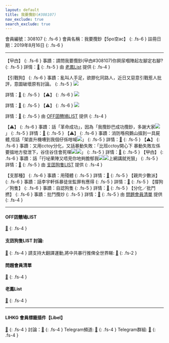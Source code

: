 ```yaml
---
layout: default
title: 我要攬鈔(#308107)
nav_exclude: true
search_exclude: true
---
```


會員編號：308107
{: .fs-6 }
會員名稱：我要攬鈔【5po空ac】
{: .fs-6 }
註冊日期：2019年8月16日
{: .fs-6 }

---

<div class="code-example" markdown="1">

【曱甴】
{: .fs-6 }
事蹟：請問我要攬鈔(曱甴#308107)你屙尿嗰陣起左腳定右腳?
{: .fs-5 }
詳情：[🔗](https://lih.kg/2509419)
{: .fs-5 }
由 [老鳳List](#老鳳list) 提供
{: .fs-4 }

</div>
<div class="code-example" markdown="1">

【引戰狗】
{: .fs-6 }
事蹟：亂叫人手足，欲膠化同路人，近日又惡意引戰惹人批評，意圖破壞原有討論。
{: .fs-5 }
![](https://filedn.eu/l9Hq1YKLkJ4m0VSXcdcfUaJ/LIHKG_on99/on9_jai/308107/308107.1_.png)


詳情：[🔗](https://lih.kg/aMQsKkV)
{: .fs-5 }
【⚠️】
{: .fs-6 }
![](https://filedn.eu/l9Hq1YKLkJ4m0VSXcdcfUaJ/LIHKG_on99/on9_jai/308107/308107.2_.png)


詳情：[🔗](https://lih.kg/aNzapMV)
{: .fs-5 }
【⚠️】
{: .fs-6 }
![](https://filedn.eu/l9Hq1YKLkJ4m0VSXcdcfUaJ/LIHKG_on99/on9_jai/308107/308107.3_.png)


詳情：[🔗](https://lih.kg/aNODPxV)
{: .fs-5 }
由 [OFF囝戇鳩LIST](#off囝戇鳩list) 提供
{: .fs-4 }

</div>
<div class="code-example" markdown="1">

【⚠️】
{: .fs-6 }
事蹟：話「革命成功」，因為「我攬鈔巴成功攬鈔，多謝大家![](https://cdn.lihkg.com/assets/faces/cow/gold.gif) 」
{: .fs-5 }
詳情：[🔗](https://lih.kg/2470418)
{: .fs-5 }
【⚠️】
{: .fs-6 }
事蹟：消防喺飛鵝山搵到一具屍體,佢話「架直升機嘈到我個仔係咁喊![](https://cdn.lihkg.com/assets/faces/pig/nope.gif)」
{: .fs-5 }
詳情：[🔗](https://lih.kg/gRxpzT)
{: .fs-5 }
【⚠️】
{: .fs-6 }
事蹟：又用cctoy分化，又話暴動失敗：「比班cctoy開心下
暴動失敗左係要搵地方發泄下，谷住谷住會死㗎![](https://cdn.lihkg.com/assets/faces/dog/hehe.gif)![](https://cdn.lihkg.com/assets/faces/dog/hehe.gif)」
{: .fs-5 }
詳情：[🔗](https://lih.kg/hcJNiT)
{: .fs-5 }
【曱甴】
{: .fs-6 }
事蹟：話「行咇果陣又唔見你地夠膽郁我![](https://cdn.lihkg.com/assets/faces/dog/hehe.gif)![](https://cdn.lihkg.com/assets/faces/dog/hehe.gif)上網講就兇狠」
{: .fs-5 }
詳情：[🔗](https://lih.kg/aPbuixV)
{: .fs-5 }
由 [支囝狗隻LIST](#支囝狗隻list-討論) 提供
{: .fs-4 }

</div>
<div class="code-example" markdown="1">

【支那種】
{: .fs-6 }
事蹟：用殘體
{: .fs-5 }
詳情：[🔗](https://lih.kg/hCygET)
{: .fs-5 }
【親共少數派】
{: .fs-6 }
事蹟：話李宇軒係暴徒坐監罪有應得
{: .fs-5 }
詳情：[🔗](https://lih.kg/aQJeKpV)
{: .fs-5 }
【撐狗／狗隻】
{: .fs-6 }
事蹟：自認狗隻
{: .fs-5 }
詳情：[🔗](https://lih.kg/aPbuixV)
{: .fs-5 }
【分化／批鬥撚】
{: .fs-6 }
事蹟：批鬥攬炒
{: .fs-5 }
詳情：[🔗](https://lih.kg/2470418)
{: .fs-5 }
由 [問題會員清單](#問題會員清單) 提供
{: .fs-4 }

</div>

---

#### OFF囝戇鳩LIST
[🔗](https://bit.ly/lihkg_on9_list)
{: .fs-4 }
#### 支囝狗隻LIST 討論: 
[🔗](https://lih.kg/2908480)
{: .fs-4 }
請支持大翻譯運動,將中共暴行推俾全世界睇: [🔗](https://twitter.com/tgtm_official)
{: .fs-2 }
#### 問題會員清單
[🔗](https://github.com/V4KFDgEw8T/rccnmlhnzv)
{: .fs-4 }
#### 老鳳List
[🔗](https://lihkg.com/thread/2808424)
{: .fs-4 }

---

#### LIHKG 會員標籤插件【Libel】
[🔗](https://kitce.github.io/libel)
{: .fs-4 }
討論：[🔗](https://lih.kg/2841778)
{: .fs-4 }
Telegram頻道: [🔗](https://t.me/LibelOfficialChannel)
{: .fs-4 }
Telegram群組: [🔗](https://t.me/LibelOfficialGroup)
{: .fs-4 }
